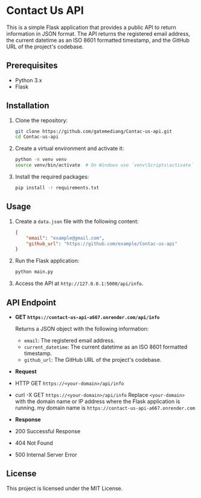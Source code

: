 # Contact Us API

This is a simple Flask application that provides a public API to return information in JSON format. The API returns the registered email address, the current datetime as an ISO 8601 formatted timestamp, and the GitHub URL of the project's codebase.

## Prerequisites

- Python 3.x
- Flask

## Installation

1. Clone the repository:

    ```bash
    git clone https://github.com/gatemediang/Contac-us-api.git
    cd Contac-us-api
    ```

2. Create a virtual environment and activate it:

    ```bash
    python -m venv venv
    source venv/bin/activate  # On Windows use `venv\Scripts\activate`
    ```

3. Install the required packages:

    ```bash
    pip install -r requirements.txt
    ```

## Usage

1. Create a `data.json` file with the following content:

    ```json
    {
        "email": "example@gmail.com",
        "github_url": "https://github.com/example/Contac-us-api"
    }
    ```

2. Run the Flask application:

    ```bash
    python main.py
    ```

3. Access the API at `http://127.0.0.1:5000/api/info`.

## API Endpoint

- **GET `https://contact-us-api-a667.onrender.com/api/info`**

    Returns a JSON object with the following information:
    - `email`: The registered email address.
    - `current_datetime`: The current datetime as an ISO 8601 formatted timestamp.
    - `github_url`: The GitHub URL of the project's codebase.

- **Request**
- HTTP GET `https://<your-domain>/api/info`
- curl -X GET `https://<your-domain>/api/info`
Replace `<your-domain>` with the domain name or IP address where the Flask application is running.
my domain name is `https://contact-us-api-a667.onrender.com`

- **Response**
- 200 Successful Response
- 404 Not Found
- 500 Internal Server Error

    

## License

This project is licensed under the MIT License.